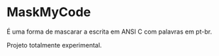 MaskMyCode
=========

É uma forma de mascarar a escrita em ANSI C com palavras em pt-br.

Projeto totalmente experimental. 
